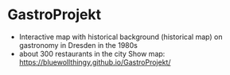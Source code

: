 # GastroProjekt
- Interactive map with historical background (historical map) on gastronomy in Dresden in the 1980s
- about 300 restaurants in the city
Show map: https://bluewollthingy.github.io/GastroProjekt/
